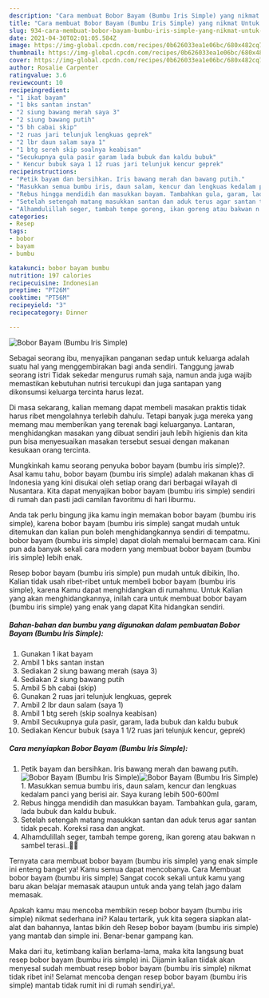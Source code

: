 ```yaml
---
description: "Cara membuat Bobor Bayam (Bumbu Iris Simple) yang nikmat Untuk Jualan"
title: "Cara membuat Bobor Bayam (Bumbu Iris Simple) yang nikmat Untuk Jualan"
slug: 934-cara-membuat-bobor-bayam-bumbu-iris-simple-yang-nikmat-untuk-jualan
date: 2021-04-30T02:01:05.584Z
image: https://img-global.cpcdn.com/recipes/0b626033ea1e06bc/680x482cq70/bobor-bayam-bumbu-iris-simple-foto-resep-utama.jpg
thumbnail: https://img-global.cpcdn.com/recipes/0b626033ea1e06bc/680x482cq70/bobor-bayam-bumbu-iris-simple-foto-resep-utama.jpg
cover: https://img-global.cpcdn.com/recipes/0b626033ea1e06bc/680x482cq70/bobor-bayam-bumbu-iris-simple-foto-resep-utama.jpg
author: Rosalie Carpenter
ratingvalue: 3.6
reviewcount: 10
recipeingredient:
- "1 ikat bayam"
- "1 bks santan instan"
- "2 siung bawang merah saya 3"
- "2 siung bawang putih"
- "5 bh cabai skip"
- "2 ruas jari telunjuk lengkuas geprek"
- "2 lbr daun salam saya 1"
- "1 btg sereh skip soalnya keabisan"
- "Secukupnya gula pasir garam lada bubuk dan kaldu bubuk"
- " Kencur bubuk saya 1 12 ruas jari telunjuk kencur geprek"
recipeinstructions:
- "Petik bayam dan bersihkan. Iris bawang merah dan bawang putih."
- "Masukkan semua bumbu iris, daun salam, kencur dan lengkuas kedalam panci yang berisi air. Saya kurang lebih 500-600ml"
- "Rebus hingga mendidih dan masukkan bayam. Tambahkan gula, garam, lada bubuk dan kaldu bubuk."
- "Setelah setengah matang masukkan santan dan aduk terus agar santan tidak pecah. Koreksi rasa dan angkat."
- "Alhamdulillah seger, tambah tempe goreng, ikan goreng atau bakwan n sambel terasi..🤤😀"
categories:
- Resep
tags:
- bobor
- bayam
- bumbu

katakunci: bobor bayam bumbu 
nutrition: 197 calories
recipecuisine: Indonesian
preptime: "PT26M"
cooktime: "PT56M"
recipeyield: "3"
recipecategory: Dinner

---
```



![Bobor Bayam (Bumbu Iris Simple)](https://img-global.cpcdn.com/recipes/0b626033ea1e06bc/680x482cq70/bobor-bayam-bumbu-iris-simple-foto-resep-utama.jpg)

Sebagai seorang ibu, menyajikan panganan sedap untuk keluarga adalah suatu hal yang menggembirakan bagi anda sendiri. Tanggung jawab seorang istri Tidak sekedar mengurus rumah saja, namun anda juga wajib memastikan kebutuhan nutrisi tercukupi dan juga santapan yang dikonsumsi keluarga tercinta harus lezat.

Di masa  sekarang, kalian memang dapat membeli masakan praktis tidak harus ribet mengolahnya terlebih dahulu. Tetapi banyak juga mereka yang memang mau memberikan yang terenak bagi keluarganya. Lantaran, menghidangkan masakan yang dibuat sendiri jauh lebih higienis dan kita pun bisa menyesuaikan masakan tersebut sesuai dengan makanan kesukaan orang tercinta. 



Mungkinkah kamu seorang penyuka bobor bayam (bumbu iris simple)?. Asal kamu tahu, bobor bayam (bumbu iris simple) adalah makanan khas di Indonesia yang kini disukai oleh setiap orang dari berbagai wilayah di Nusantara. Kita dapat menyajikan bobor bayam (bumbu iris simple) sendiri di rumah dan pasti jadi camilan favoritmu di hari liburmu.

Anda tak perlu bingung jika kamu ingin memakan bobor bayam (bumbu iris simple), karena bobor bayam (bumbu iris simple) sangat mudah untuk ditemukan dan kalian pun boleh menghidangkannya sendiri di tempatmu. bobor bayam (bumbu iris simple) dapat diolah memalui bermacam cara. Kini pun ada banyak sekali cara modern yang membuat bobor bayam (bumbu iris simple) lebih enak.

Resep bobor bayam (bumbu iris simple) pun mudah untuk dibikin, lho. Kalian tidak usah ribet-ribet untuk membeli bobor bayam (bumbu iris simple), karena Kamu dapat menghidangkan di rumahmu. Untuk Kalian yang akan menghidangkannya, inilah cara untuk membuat bobor bayam (bumbu iris simple) yang enak yang dapat Kita hidangkan sendiri.

<!--inarticleads1-->

##### Bahan-bahan dan bumbu yang digunakan dalam pembuatan Bobor Bayam (Bumbu Iris Simple):

1. Gunakan 1 ikat bayam
1. Ambil 1 bks santan instan
1. Sediakan 2 siung bawang merah (saya 3)
1. Sediakan 2 siung bawang putih
1. Ambil 5 bh cabai (skip)
1. Gunakan 2 ruas jari telunjuk lengkuas, geprek
1. Ambil 2 lbr daun salam (saya 1)
1. Ambil 1 btg sereh (skip soalnya keabisan)
1. Ambil Secukupnya gula pasir, garam, lada bubuk dan kaldu bubuk
1. Sediakan  Kencur bubuk (saya 1 1/2 ruas jari telunjuk kencur, geprek)




<!--inarticleads2-->

##### Cara menyiapkan Bobor Bayam (Bumbu Iris Simple):

1. Petik bayam dan bersihkan. Iris bawang merah dan bawang putih.
<img src="https://img-global.cpcdn.com/steps/8290974374555ddb/160x128cq70/bobor-bayam-bumbu-iris-simple-langkah-memasak-1-foto.jpg" alt="Bobor Bayam (Bumbu Iris Simple)"><img src="https://img-global.cpcdn.com/steps/99baf09edcfbc9de/160x128cq70/bobor-bayam-bumbu-iris-simple-langkah-memasak-1-foto.jpg" alt="Bobor Bayam (Bumbu Iris Simple)">1. Masukkan semua bumbu iris, daun salam, kencur dan lengkuas kedalam panci yang berisi air. Saya kurang lebih 500-600ml
1. Rebus hingga mendidih dan masukkan bayam. Tambahkan gula, garam, lada bubuk dan kaldu bubuk.
1. Setelah setengah matang masukkan santan dan aduk terus agar santan tidak pecah. Koreksi rasa dan angkat.
1. Alhamdulillah seger, tambah tempe goreng, ikan goreng atau bakwan n sambel terasi..🤤😀




Ternyata cara membuat bobor bayam (bumbu iris simple) yang enak simple ini enteng banget ya! Kamu semua dapat mencobanya. Cara Membuat bobor bayam (bumbu iris simple) Sangat cocok sekali untuk kamu yang baru akan belajar memasak ataupun untuk anda yang telah jago dalam memasak.

Apakah kamu mau mencoba membikin resep bobor bayam (bumbu iris simple) nikmat sederhana ini? Kalau tertarik, yuk kita segera siapkan alat-alat dan bahannya, lantas bikin deh Resep bobor bayam (bumbu iris simple) yang mantab dan simple ini. Benar-benar gampang kan. 

Maka dari itu, ketimbang kalian berlama-lama, maka kita langsung buat resep bobor bayam (bumbu iris simple) ini. Dijamin kalian tiidak akan menyesal sudah membuat resep bobor bayam (bumbu iris simple) nikmat tidak ribet ini! Selamat mencoba dengan resep bobor bayam (bumbu iris simple) mantab tidak rumit ini di rumah sendiri,ya!.

